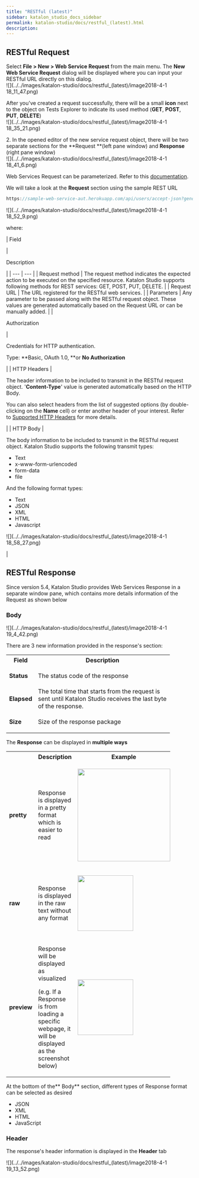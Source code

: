 ```yaml
---
title: "RESTful (latest)" 
sidebar: katalon_studio_docs_sidebar
permalink: katalon-studio/docs/restful_(latest).html 
description: 
---
```

RESTful Request
---------------

Select **File > New > Web Service Request** from the main menu. The **New Web Service Request** dialog will be displayed where you can input your RESTful URL directly on this dialog.  
![](../../images/katalon-studio/docs/restful_(latest)/image2018-4-1 18_11_47.png)  
  
After you've created a request successfully, there will be a small **icon** next to the object on Tests Explorer to indicate its used method (**GET**, **POST**, **PUT**, **DELETE**)  
![](../../images/katalon-studio/docs/restful_(latest)/image2018-4-1 18_35_21.png)  
  
  

2\. In the opened editor of the new service request object, there will be two separate sections for the **Request **(left pane window) and **Response** (right pane window)  
![](../../images/katalon-studio/docs/restful_(latest)/image2018-4-1 18_41_6.png)

Web Services Request can be parameterized. Refer to this [documentation](https://docs.katalon.com/x/egLR).

We will take a look at the **Request** section using the sample REST URL

```groovy
https://sample-web-service-aut.herokuapp.com/api/users/accept-json?gender=MALE&age=15
```

  
![](../../images/katalon-studio/docs/restful_(latest)/image2018-4-1 18_52_9.png)

where:

| 
Field

 | 

Description

 |
| --- | --- |
| Request method | The request method indicates the expected action to be executed on the specified resource. Katalon Studio supports following methods for REST services: GET, POST, PUT, DELETE. |
| Request URL | The URL registered for the RESTful web services. |
| Parameters | Any parameter to be passed along with the RESTful request object. These values are generated automatically based on the Request URL or can be manually added. |
| 

Authorization



 | 

Credentials for HTTP authentication. 

Type: **Basic, OAuth 1.0, **or **No Authorization**



 |
| HTTP Headers | 

The header information to be included to transmit in the RESTful request object. '**Content-Type**' value is generated automatically based on the HTTP Body.

You can also select headers from the list of suggested options (by double-clicking on the **Name** cell) or enter another header of your interest. Refer to [Supported HTTP Headers](https://developer.mozilla.org/en-US/docs/Web/HTTP/Headers) for more details.



 |
| HTTP Body | 

The body information to be included to transmit in the RESTful request object. Katalon Studio supports the following transmit types:

*   Text
*   x-www-form-urlencoded
*   form-data
*   file

And the following format types:

*   Text
*   JSON
*   XML
*   HTML
*   Javascript

![](../../images/katalon-studio/docs/restful_(latest)/image2018-4-1 18_58_27.png)



 |

RESTful Response
----------------

Since version 5.4, Katalon Studio provides Web Services Response in a separate window pane, which contains more details information of the Request as shown below

### Body

![](../../images/katalon-studio/docs/restful_(latest)/image2018-4-1 19_4_42.png)

There are 3 new information provided in the response's section:

<table class="relative-table wrapped confluenceTable" style="width: 87.7232%;"><colgroup><col style="width: 13.121%;"><col style="width: 86.879%;"></colgroup><tbody><tr class="xtr-0"><th class="xtd-0-0 confluenceTh">Field</th><th class="xtd-0-1 confluenceTh">Description</th></tr><tr class="xtr-1"><td class="xtd-1-0 confluenceTd"><p><strong>Status</strong></p></td><td class="xtd-1-1 confluenceTd">The status code of the response</td></tr><tr class="xtr-2"><td class="xtd-2-0 confluenceTd"><p><strong>Elapsed</strong></p></td><td class="xtd-2-1 confluenceTd">The total time that starts from the request is sent until Katalon Studio receives the last byte of the response.</td></tr><tr class="xtr-3"><td class="xtd-3-0 confluenceTd"><p><strong>Size</strong></p></td><td class="xtd-3-1 confluenceTd">Size of the response package</td></tr></tbody></table>

The **Response** can be displayed in **multiple ways**

<table class="relative-table wrapped confluenceTable" style="width: 87.8348%;"><colgroup><col style="width: 9.41476%;"><col style="width: 12.5954%;"><col style="width: 77.9898%;"></colgroup><tbody><tr class="xtr-0"><th class="xtd-0-0 confluenceTh">&nbsp;</th><th class="xtd-0-1 confluenceTh">Description</th><th class="xtd-0-2 confluenceTh" colspan="1">Example</th></tr><tr class="xtr-1"><td class="xtd-1-0 confluenceTd"><strong>pretty</strong></td><td class="xtd-1-1 confluenceTd">Response is displayed in a pretty format which is easier to read</td><td class="xtd-1-2 confluenceTd" colspan="1"><div class="content-wrapper"><p><span class="confluence-embedded-file-wrapper confluence-embedded-manual-size"><img class="confluence-embedded-image" height="250" src="../../images/katalon-studio/docs/restful_(latest)/Screen Shot 2018-04-10 at 17.23.21.png" data-image-src="/download/attachments/13697545/Screen%20Shot%202018-04-10%20at%2017.23.21.png?version=1&amp;modificationDate=1534404392000&amp;api=v2" data-unresolved-comment-count="0" data-linked-resource-id="13701029" data-linked-resource-version="1" data-linked-resource-type="attachment" data-linked-resource-default-alias="Screen Shot 2018-04-10 at 17.23.21.png" data-base-url="https://docs.katalon.com" data-linked-resource-content-type="image/png" data-linked-resource-container-id="13697545" data-linked-resource-container-version="5"></span></p></div></td></tr><tr class="xtr-2"><td class="xtd-2-0 confluenceTd"><strong>raw</strong></td><td class="xtd-2-1 confluenceTd">Response is displayed in the raw text without any format</td><td class="xtd-2-2 confluenceTd" colspan="1"><div class="content-wrapper"><p><span class="confluence-embedded-file-wrapper confluence-embedded-manual-size"><img class="confluence-embedded-image" height="150" src="../../images/katalon-studio/docs/restful_(latest)/Screen Shot 2018-04-10 at 17.23.30.png" data-image-src="/download/attachments/13697545/Screen%20Shot%202018-04-10%20at%2017.23.30.png?version=1&amp;modificationDate=1534404392000&amp;api=v2" data-unresolved-comment-count="0" data-linked-resource-id="13701030" data-linked-resource-version="1" data-linked-resource-type="attachment" data-linked-resource-default-alias="Screen Shot 2018-04-10 at 17.23.30.png" data-base-url="https://docs.katalon.com" data-linked-resource-content-type="image/png" data-linked-resource-container-id="13697545" data-linked-resource-container-version="5"></span></p></div></td></tr><tr class="xtr-3"><td class="xtd-3-0 confluenceTd"><strong>preview</strong></td><td class="xtd-3-1 confluenceTd"><p>Response will be displayed as visualized</p><p>(e.g. If a Response is from loading a specific webpage, it will be displayed as the screenshot below)</p></td><td class="xtd-3-2 confluenceTd" colspan="1"><div class="content-wrapper"><p><span class="confluence-embedded-file-wrapper confluence-embedded-manual-size"><img class="confluence-embedded-image" height="150" src="../../images/katalon-studio/docs/restful_(latest)/image2018-4-1 19_10_26.png" data-image-src="/download/attachments/13697545/image2018-4-1%2019%3A10%3A26.png?version=1&amp;modificationDate=1534404392000&amp;api=v2" data-unresolved-comment-count="0" data-linked-resource-id="13701031" data-linked-resource-version="1" data-linked-resource-type="attachment" data-linked-resource-default-alias="image2018-4-1 19:10:26.png" data-base-url="https://docs.katalon.com" data-linked-resource-content-type="image/png" data-linked-resource-container-id="13697545" data-linked-resource-container-version="5"></span></p></div></td></tr></tbody></table>

  
  

At the bottom of the** Body** section, different types of Response format can be selected as desired

*   JSON
*   XML
*   HTML
*   JavaScript

### Header

The response's header information is displayed in the **Header** tab

![](../../images/katalon-studio/docs/restful_(latest)/image2018-4-1 19_13_52.png)